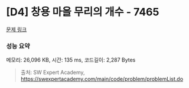 # [D4] 창용 마을 무리의 개수 - 7465 

[문제 링크](https://swexpertacademy.com/main/code/problem/problemDetail.do?contestProbId=AWngfZVa9XwDFAQU) 

### 성능 요약

메모리: 26,096 KB, 시간: 135 ms, 코드길이: 2,287 Bytes



> 출처: SW Expert Academy, https://swexpertacademy.com/main/code/problem/problemList.do